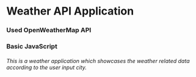 <h1>Weather API Application</h1>
<div>
  <h3>Used OpenWeatherMap API</h3>
  <h3>Basic JavaScript</h3>
</div>
<h6>This is a weather application which showcases the weather related data according to the user input city.</h6>
